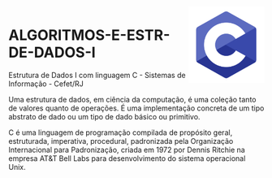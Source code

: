 <img src="icone-c.png" align="right" width="150">

# ALGORITMOS-E-ESTR-DE-DADOS-I

Estrutura de Dados I com linguagem C - Sistemas de Informação - Cefet/RJ

Uma estrutura de dados, em ciência da computação, é uma coleção tanto de valores quanto de operações. É uma implementação concreta de um tipo abstrato de dado ou um tipo de dado básico ou primitivo.

C é uma linguagem de programação compilada de propósito geral, estruturada, imperativa, procedural, padronizada pela Organização Internacional para Padronização, criada em 1972 por Dennis Ritchie na empresa AT&T Bell Labs para desenvolvimento do sistema operacional Unix.